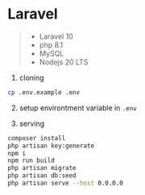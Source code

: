 # Laravel
> - Laravel 10  
> - php 8.1  
> - MySQL  
> - Nodejs 20 LTS
1. cloning
```bash
cp .env.example .env
```

2. setup environtment variable in ```.env```

3. serving
```bash
composer install
php artisan key:generate
npm i
npm run build
php artisan migrate
php artisan db:seed
php artisan serve --host 0.0.0.0
```
